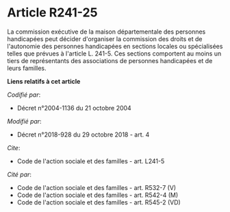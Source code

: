 # Article R241-25

La commission exécutive de la maison départementale des personnes handicapées peut décider d'organiser la commission des
droits et de l'autonomie des personnes handicapées en sections locales ou spécialisées telles que prévues à l'article L.
241-5. Ces sections comportent au moins un tiers de représentants des associations de personnes handicapées et de leurs
familles.

**Liens relatifs à cet article**

_Codifié par_:

  - Décret n°2004-1136 du 21 octobre 2004

_Modifié par_:

  - Décret n°2018-928 du 29 octobre 2018 - art. 4

_Cite_:

  - Code de l'action sociale et des familles - art. L241-5

_Cité par_:

  - Code de l'action sociale et des familles - art. R532-7 (V)
  - Code de l'action sociale et des familles - art. R542-4 (M)
  - Code de l'action sociale et des familles - art. R545-2 (VD)
